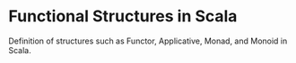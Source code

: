 # Functional Structures in Scala

Definition of structures such as Functor, Applicative, Monad, and Monoid in Scala.



